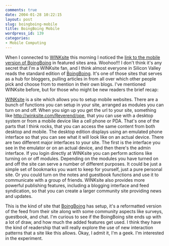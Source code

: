 ```yaml
---
comments: true
date: 2004-01-28 10:22:15
layout: post
slug: boingboing-mobile
title: BoingBoing Mobile
wordpress_id: 139
categories:
- Mobile Computing
---
```


When I connected to [WINKsite](http://winksite.com/) this morning I noticed the [link to the mobile version of BoingBoing](http://winksite.com/boingboing/mobile) in featured sites area. Woohoo!!! I don't think it's any secret that I'm a WINKsite fan, and I think almost everyone in Silicon Valley reads the standard edition of [BoingBoing](http://www.boingboing.net/). It's one of those sites that serves as a hub for bloggers, pulling articles in from all over which other people pick and choose from to mention in their own blogs. I've mentioned WINKsite before, but for those who might be new readers the brief recap:

[WINKsite](http://winksite.com) is a site which allows you to setup mobile websites. There are a bunch of functions you can setup in your site, arranged as modules you can turn on and off. When you sign up you get the url to your site, something like http://winksite.com/Reverend/ope, that you can use with a desktop system or from a mobile device like a cell phone or PDA. That's one of the parts that I think rocks, that you can access the same content from both desktop and mobile. The desktop edition displays using an emulated phone interface so that you can see what it will look like on an actual device. There are two different major interfaces to your site. The first is the interface you see in the emulator or on an actual device, and then there's the admin interface. If you login directly at WINKsite you can perform actions like turning on or off modules. Depending on the modules you have turned on and off the site can serve a number of different purposes. It could be just a simple set of bookmarks you want to keep for yourself, just a pure personal site. Or you could turn on the notes and guestbook functions and use it to communicate with a group of friends. WINKsite also provides more powerful publishing features, including a blogging interface and feed syndication, so that you can create a larger community site providing news and updates.

This is the kind of site that [BoingBoing](http://www.boingboing.net) has setup, it's a reformatted version of the feed from their site along with some community aspects like surveys, guestbook, and chat. I'm curious to see if the BoingBoing site ends up with a lot of draw, and how much the added features get used. I think they have the kind of readership that will really explore the use of new interaction patterns that a site like this allows. Okay, I admit it, I'm a geek. I'm interested in the experiment.
